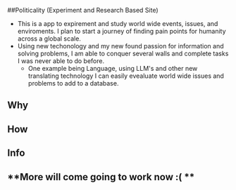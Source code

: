 ##Politicality (Experiment and Research Based Site)

- This is a app to expirement and study world wide events, issues, and enviroments. I plan to start a journey of finding pain points for humanity across a global scale.
- Using new techonology and my new found passion for information and solving problems, I am able to conquer several walls and complete tasks I was never able to do before.
  - One example being Language, using LLM's and other new translating technology I can easily evealuate world wide issues and problems to add to a database.

## Why


## How


## Info


## **More will come going to work now :( **
